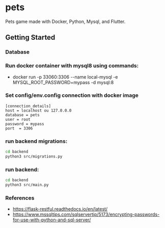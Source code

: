 # pets
Pets game made with Docker, Python, Mysql, and Flutter.

## Getting Started

### Database

###  Run docker container with mysql8 using commands:

-  docker run -p 33060:3306 --name local-mysql -e MYSQL_ROOT_PASSWORD=mypass -d mysql:8

### Set config/env.config connection with docker image
```
[connection_details]
host = localhost ou 127.0.0.0
database = pets
user = root
password = mypass
port  = 3306
```

### run backend migrations: 
```bash 
cd backend
python3 src/migrations.py
```
### run backend: 
```bash 
cd backend
python3 src/main.py
```
### References

- https://flask-restful.readthedocs.io/en/latest/
- https://www.mssqltips.com/sqlservertip/5173/encrypting-passwords-for-use-with-python-and-sql-server/
